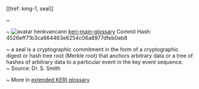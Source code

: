 [[tref: kmg-1, seal]]

~ <!-- This is a copy of the saved remote text. Remove it if you like. It is automatically (re)generated -->

~ <span class="meta-info"><span>![avatar](https://avatars.githubusercontent.com/u/479356?v=4) henkvancann</span> <span>[keri-main-glossary](https://github.com/henkvancann/keri-main-glossary)</span> <span class="commit-hash">Commit Hash: 4526eff71b3ca664463e6254c06a8977dfeb0eb8</span></span>

~ a seal is a cryptographic commitment in the form of a cryptographic digest or hash tree root (Merkle root) that anchors arbitrary data or a tree of hashes of arbitrary data to a particular event in the key event sequence.  
~ Source: Dr. S. Smith

~ More in <a href="https://weboftrust.github.io/WOT-terms/docs/glossary/seal">extended KERI glossary</a>

